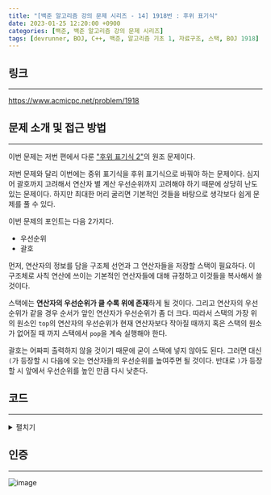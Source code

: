 ```yaml
---
title: "[백준 알고리즘 강의 문제 시리즈 - 14] 1918번 : 후위 표기식"
date: 2023-01-25 12:20:00 +0900
categories: [백준, 백준 알고리즘 강의 문제 시리즈]
tags: [devrunner, BOJ, C++, 백준, 알고리즘 기초 1, 자료구조, 스택, BOJ 1918]
---
```


## 링크

---

<https://www.acmicpc.net/problem/1918>

## 문제 소개 및 접근 방법

---

이번 문제는 저번 편에서 다룬 ["후위 표기식 2"](https://www.acmicpc.net/problem/1935)의 원조 문제이다.

저번 문제와 달리 이번에는 중위 표기식을 후위 표기식으로 바꿔야 하는 문제이다.
심지어 괄호까지 고려해서 연산자 별 계산 우선순위까지 고려해야 하기 때문에 상당히 난도 있는 문제이다.
하지만 최대한 머리 굴리면 기본적인 것들을 바탕으로 생각보다 쉽게 문제를 풀 수 있다.

이번 문제의 포인트는 다음 2가지다.

- 우선순위
- 괄호

먼저, 연산자의 정보를 담을 구조체 선언과 그 연산자들을 저장할 스택이 필요하다.
이 구조체로 사칙 연산에 쓰이는 기본적인 연산자들에 대해 규정하고 이것들을 복사해서 쓸 것이다.

스택에는 **연산자의 우선순위가 클 수록 위에 존재**하게 될 것이다.
그리고 연산자의 우선순위가 같을 경우 순서가 앞인 연산자가 우선순위가 좀 더 크다.
따라서 스택의 가장 위의 원소인 `top`의 연산자의 우선순위가 현재 연산자보다 작아질 때까지 혹은 스택의 원소가 없어질 때 까지 스택에서 `pop`을 계속 실행해야 한다.

괄호는 어짜피 출력하지 않을 것이기 때문에 굳이 스택에 넣지 않아도 된다.
그러면 대신 `(`가 등장할 시 다음에 오는 연산자들의 우선순위를 높여주면 될 것이다.
반대로 `)`가 등장할 시 앞에서 우선순위를 높인 만큼 다시 낮춘다.

## 코드

---

<details>
<summary>펼치기</summary>
<div markdown="1">

```cpp
#include <bits/stdc++.h>
using namespace std;

struct Operator
{
    char ch;   // 연산자 문자
    int order; // 연산자의 우선순위
};

// 기본 연산자들의 원형
Operator base[4] = { {'+', 0},
                     {'-', 0},
                     {'*', 1},
                     {'/', 1} };

// 연산자들을 저장할 스택
stack<Operator> stk;

int main()
{
  ios_base::sync_with_stdio(false);
  cin.tie(NULL);
  cout.tie(NULL);

  // 입력받을 문자열
  string str;

  /*
  괄호 있을 시 괄호 안의 연산자들의
  우선순위를 올려주기 위한 변수
  */
  int bracket = 0;

  cin >> str;

  for (char i : str)
  {
    // 피연산자는 바로 출력
    if (i >= 'A' && i <= 'Z')
    {
      cout << i;
    }
    // 연산자의 경우
    else
    {
      Operator tmp;

      switch (i)
      {
      case '+':
        tmp = base[0];
        break;

      case '-':
        tmp = base[1];
        break;

      case '*':
        tmp = base[2];
        break;

      case '/':
        tmp = base[3];
        break;

      // 괄호는 스택에 넣지 않는다.
      case '(':
        bracket += 5;
        continue;

      case ')':
        bracket -= 5;
        continue;
      }

      // 연산자가 괄호 안에 있으면 우선순위가 올라간다
      tmp.order += bracket;

      /*
      현재 연산자의 우선순위가
      스택의 가장 위에 있는 연산자(top)보다 커질 때까지
      또는 스택의 원소가 없어질 때까지
      top을 출력하고 pop 실행
      */
      while (!stk.empty() && stk.top().order >= tmp.order)
      {
        cout << stk.top().ch;
        stk.pop();
      }

      // 스택에 연산자 push
      stk.push(tmp);
    }
  }

  // 문자열 다 읽었을 경우 스택에 남은 연산자 모두 출력
  while (!stk.empty())
  {
    cout << stk.top().ch;
    stk.pop();
  }

  return 0;
}
```

</div>
</details>

## 인증

---

![image](https://user-images.githubusercontent.com/87963766/214774211-69a3a984-7796-4d81-b47a-ec789df65e89.png)
